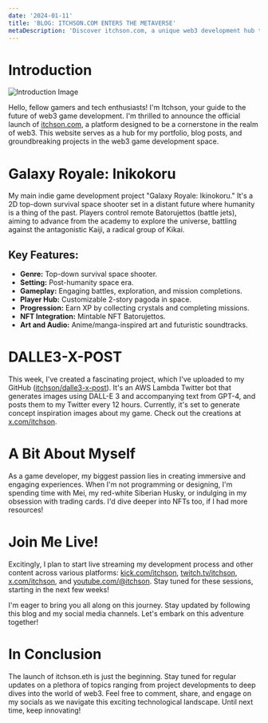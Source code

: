 ```yaml
---
date: '2024-01-11'
title: 'BLOG: ITCHSON.COM ENTERS THE METAVERSE'
metaDescription: 'Discover itchson.com, a unique web3 development hub that doubles as a portfolio and blog. The creator of Galaxy Royale.'
---
```


# Introduction

![Introduction Image](/images/intro_image.png)

Hello, fellow gamers and tech enthusiasts! I'm Itchson, your guide to the future of web3 game development. I'm thrilled to announce the official launch of [itchson.com](https://itchson.com), a platform designed to be a cornerstone in the realm of web3. This website serves as a hub for my portfolio, blog posts, and groundbreaking projects in the web3 game development space.

# Galaxy Royale: Inikokoru

My main indie game development project "Galaxy Royale: Ikinokoru." It's a 2D top-down survival space shooter set in a distant future where humanity is a thing of the past. Players control remote Batorujettos (battle jets), aiming to advance from the academy to explore the universe, battling against the antagonistic Kaiji, a radical group of Kikai.

## Key Features:

- **Genre:** Top-down survival space shooter.
- **Setting:** Post-humanity space era.
- **Gameplay:** Engaging battles, exploration, and mission completions.
- **Player Hub:** Customizable 2-story pagoda in space.
- **Progression:** Earn XP by collecting crystals and completing missions.
- **NFT Integration:** Mintable NFT Batorujettos.
- **Art and Audio:** Anime/manga-inspired art and futuristic soundtracks.

# DALLE3-X-POST

This week, I've created a fascinating project, which I've uploaded to my GitHub ([itchson/dalle3-x-post](https://github.com/itchson/dalle3-x-post)). It's an AWS Lambda Twitter bot that generates images using DALL-E 3 and accompanying text from GPT-4, and posts them to my Twitter every 12 hours. Currently, it's set to generate concept inspiration images about my game. Check out the creations at [x.com/itchson](https://x.com/itchson).

# A Bit About Myself

As a game developer, my biggest passion lies in creating immersive and engaging experiences. When I'm not programming or designing, I'm spending time with Mei, my red-white Siberian Husky, or indulging in my obsession with trading cards. I'd dive deeper into NFTs too, if I had more resources!

# Join Me Live!

Excitingly, I plan to start live streaming my development process and other content across various platforms: [kick.com/itchson](https://kick.com/itchson), [twitch.tv/itchson](https://twitch.tv/itchson), [x.com/itchson](https://x.com/itchson), and [youtube.com/@itchson](https://youtube.com/@itchson). Stay tuned for these sessions, starting in the next few weeks!

I'm eager to bring you all along on this journey. Stay updated by following this blog and my social media channels. Let's embark on this adventure together!

# In Conclusion

The launch of itchson.eth is just the beginning. Stay tuned for regular updates on a plethora of topics ranging from project developments to deep dives into the world of web3. Feel free to comment, share, and engage on my socials as we navigate this exciting technological landscape. Until next time, keep innovating!
